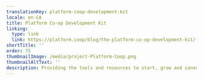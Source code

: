 ```yaml
---
translationKey: platform-coop-development-kit
locale: en-CA
title: Platform Co-op Development Kit
linking:
  type: link
  link: https://platform.coop/blog/the-platform-co-op-development-kit/
shortTitle: ''
order: 75
thumbnailImage: /media/project-Platform-Coop.png
thumbnailAltText: ''
description: Providing the tools and resources to start, grow and convert to platform co-ops.
---
```

